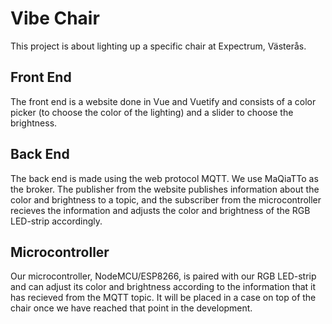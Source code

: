 # Vibe Chair
This project is about lighting up a specific chair at Expectrum, Västerås.

## Front End
The front end is a website done in Vue and Vuetify and consists of a color picker (to choose the color of the lighting) and a slider to choose the brightness.

## Back End
The back end is made using the web protocol MQTT. We use MaQiaTTo as the broker. The publisher from the website publishes information about the color and brightness to a topic, and the subscriber from the microcontroller recieves the information and adjusts the color and brightness of the RGB LED-strip accordingly.

## Microcontroller
Our microcontroller, NodeMCU/ESP8266, is paired with our RGB LED-strip and can adjust its color and brightness according to the information that it has recieved from the MQTT topic. It will be placed in a case on top of the chair once we have reached that point in the development.

